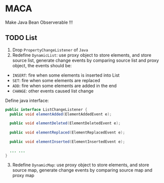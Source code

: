 # MACA
Make Java Bean Observerable !!!

## TODO List
1. Drop `PropertyChangeListener` of `Java`
2. Redefine `DynamicList`: use proxy object to store elements, and store source list, generate change events by comparing source list and proxy object, the events should be:
  * `INSERT`: fire when some elements is inserted into List
  * `SET`: fire when some elements are replaced
  * `ADD`: fire when some elements are added in the end
  * `CHANGE`: other events caused list change
  
  Define java interface:
  ```java
  public interface ListChangeListener {
    public void elementAdded(ElementAddedEvent e);
    
    public void elementDeleted(ElementDeletedEvent e);
    
    public void elementReplaced(ElementReplacedEvent e);
    
    public void elementInserted(ElementInsertedEvent e);
    
    ... ...
  }
  ```
3. Redefine `DynamicMap`: use proxy object to store elements, and store source map, generate change events by comparing source map and proxy map
